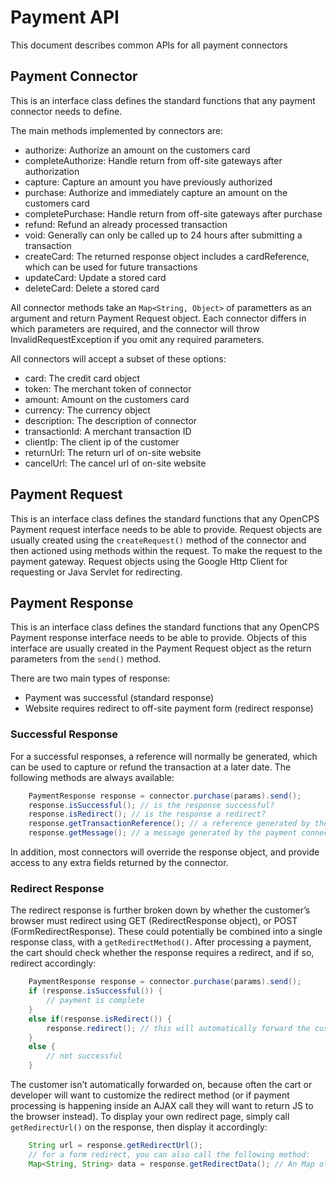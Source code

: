 # Payment API
This document describes common APIs for all payment connectors

## Payment Connector
This is an interface class defines the standard functions that any payment connector needs to define.

The main methods implemented by connectors are: 
* authorize: Authorize an amount on the customers card
* completeAuthorize: Handle return from off-site gateways after authorization
* capture: Capture an amount you have previously authorized
* purchase: Authorize and immediately capture an amount on the customers card
* completePurchase: Handle return from off-site gateways after purchase
* refund: Refund an already processed transaction
* void: Generally can only be called up to 24 hours after submitting a transaction
* createCard: The returned response object includes a cardReference, which can be used for future transactions
* updateCard: Update a stored card
* deleteCard: Delete a stored card

All connector methods take an `Map<String, Object>` of parametters as an argument and return Payment Request object. Each connector differs in which parameters are required, and the connector will throw InvalidRequestException if you omit any required parameters.

All connectors will accept a subset of these options:
* card: The credit card object
* token: The merchant token of connector
* amount: Amount on the customers card
* currency: The currency object
* description: The description of connector
* transactionId: A merchant transaction ID
* clientIp: The client ip of the customer
* returnUrl: The return url of on-site website
* cancelUrl: The cancel url of on-site website

## Payment Request
This is an interface class defines the standard functions that any OpenCPS Payment request interface needs to be able to provide.
Request objects are usually created using the `createRequest()` method of the connector and then actioned using methods within the request.
To make the request to the payment gateway. Request objects using the Google Http Client for requesting or Java Servlet for redirecting.

## Payment Response
This is an interface class defines the standard functions that any OpenCPS Payment response interface needs to be able to provide.
Objects of this interface are usually created in the Payment Request object as the return parameters from the `send()` method.

There are two main types of response:
* Payment was successful (standard response)
* Website requires redirect to off-site payment form (redirect response)

### Successful Response
For a successful responses, a reference will normally be generated, which can be used to capture or refund the transaction at a later date. The following methods are always available:
```java
    PaymentResponse response = connector.purchase(params).send();
    response.isSuccessful(); // is the response successful?
    response.isRedirect(); // is the response a redirect?
    response.getTransactionReference(); // a reference generated by the payment connector
    response.getMessage(); // a message generated by the payment connector
```
In addition, most connectors will override the response object, and provide access to any extra fields returned by the connector.

### Redirect Response
The redirect response is further broken down by whether the customer’s browser must redirect using GET (RedirectResponse object), or POST (FormRedirectResponse). These could potentially be combined into a single response class, with a `getRedirectMethod()`.
After processing a payment, the cart should check whether the response requires a redirect, and if so, redirect accordingly:
```java
    PaymentResponse response = connector.purchase(params).send();
    if (response.isSuccessful()) {
        // payment is complete
    }
    else if(response.isRedirect()) {
        response.redirect(); // this will automatically forward the customer
    }
    else {
        // not successful
    }
```
The customer isn’t automatically forwarded on, because often the cart or developer will want to customize the redirect method (or if payment processing is happening inside an AJAX call they will want to return JS to the browser instead).
To display your own redirect page, simply call `getRedirectUrl()` on the response, then display it accordingly:
```java
    String url = response.getRedirectUrl();
    // for a form redirect, you can also call the following method:
    Map<String, String> data = response.getRedirectData(); // An Map of fields which must be posted to the redirectUrl
```